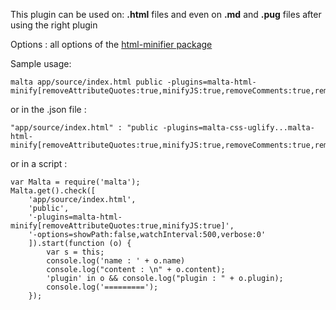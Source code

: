 This plugin can be used on: **.html** files and even on **.md** and **.pug** files after using the right plugin

Options : all options of the [html-minifier package](https://www.npmjs.com/package/html-minifier)

Sample usage:  

    malta app/source/index.html public -plugins=malta-html-minify[removeAttributeQuotes:true,minifyJS:true,removeComments:true,removeEmptyAttributes:true,removeEmptyElements:true,maxLineLength:100,collapseWhitespace:true]

or in the .json file :

    "app/source/index.html" : "public -plugins=malta-css-uglify...malta-html-minify[removeAttributeQuotes:true,minifyJS:true,removeComments:true,removeEmptyAttributes:true,removeEmptyElements:true,maxLineLength:100,collapseWhitespace:true]"

or in a script : 

    var Malta = require('malta');
    Malta.get().check([
        'app/source/index.html',
        'public',
        '-plugins=malta-html-minify[removeAttributeQuotes:true,minifyJS:true]',
        '-options=showPath:false,watchInterval:500,verbose:0'
        ]).start(function (o) {
            var s = this;
            console.log('name : ' + o.name)
            console.log("content : \n" + o.content);
            'plugin' in o && console.log("plugin : " + o.plugin);
            console.log('=========');
        });
